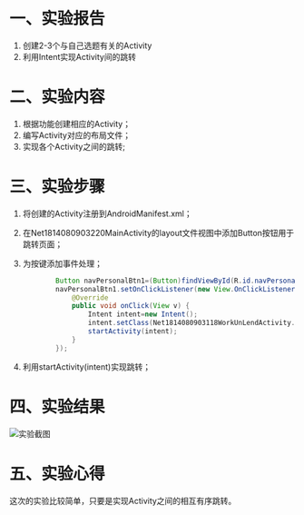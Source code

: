 # 一、实验报告

1. 创建2-3个与自己选题有关的Activity
2. 利用Intent实现Activity间的跳转

# 二、实验内容

1. 根据功能创建相应的Activity；
2. 编写Activity对应的布局文件；
3. 实现各个Activity之间的跳转;

# 三、实验步骤

1. 将创建的Activity注册到AndroidManifest.xml；

2. 在Net1814080903220MainActivity的layout文件视图中添加Button按钮用于跳转页面； 

3. 为按键添加事件处理；

   ```java
           Button navPersonalBtn1=(Button)findViewById(R.id.navPersonalBtn1);
           navPersonalBtn1.setOnClickListener(new View.OnClickListener() {
               @Override
               public void onClick(View v) {
                   Intent intent=new Intent();
                   intent.setClass(Net1814080903118WorkUnLendActivity.this,Net1814080903118PersonalActivity.class);
                   startActivity(intent);
               }
           });
   ```



4. 利用startActivity(intent)实现跳转；

# 四、实验结果

![实验截图](https://raw.githubusercontent.com/luo-2/android-labs-2020/master/students/net1814080903205/lab2.png)

# 五、实验心得

  这次的实验比较简单，只要是实现Activity之间的相互有序跳转。
